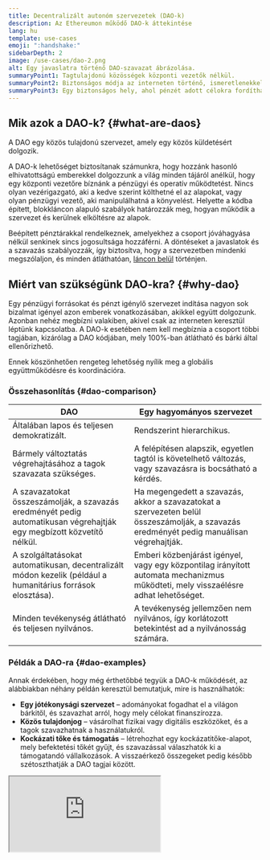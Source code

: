 ```yaml
---
title: Decentralizált autonóm szervezetek (DAO-k)
description: Az Ethereumon működő DAO-k áttekintése
lang: hu
template: use-cases
emoji: ":handshake:"
sidebarDepth: 2
image: /use-cases/dao-2.png
alt: Egy javaslatra történő DAO-szavazat ábrázolása.
summaryPoint1: Tagtulajdonú közösségek központi vezetők nélkül.
summaryPoint2: Biztonságos módja az interneten történő, ismeretlenekkel való együttműködésnek.
summaryPoint3: Egy biztonságos hely, ahol pénzét adott célokra fordíthatja.
---
```


## Mik azok a DAO-k? {#what-are-daos}

A DAO egy közös tulajdonú szervezet, amely egy közös küldetésért dolgozik.

A DAO-k lehetőséget biztosítanak számunkra, hogy hozzánk hasonló elhivatottságú emberekkel dolgozzunk a világ minden tájáról anélkül, hogy egy központi vezetőre bíznánk a pénzügyi és operatív működtetést. Nincs olyan vezérigazgató, aki a kedve szerint költhetné el az alapokat, vagy olyan pénzügyi vezető, aki manipulálhatná a könyvelést. Helyette a kódba épített, blokkláncon alapuló szabályok határozzák meg, hogyan működik a szervezet és kerülnek elköltésre az alapok.

Beépített pénztárakkal rendelkeznek, amelyekhez a csoport jóváhagyása nélkül senkinek sincs jogosultsága hozzáférni. A döntéseket a javaslatok és a szavazás szabályozzák, így biztosítva, hogy a szervezetben mindenki megszólaljon, és minden átláthatóan, [láncon belül](/glossary/#on-chain) történjen.

## Miért van szükségünk DAO-kra? {#why-dao}

Egy pénzügyi forrásokat és pénzt igénylő szervezet indítása nagyon sok bizalmat igényel azon emberek vonatkozásában, akikkel együtt dolgozunk. Azonban nehéz megbízni valakiben, akivel csak az interneten keresztül léptünk kapcsolatba. A DAO-k esetében nem kell megbíznia a csoport többi tagjában, kizárólag a DAO kódjában, mely 100%-ban átlátható és bárki által ellenőrizhető.

Ennek köszönhetően rengeteg lehetőség nyílik meg a globális együttműködésre és koordinációra.

### Összehasonlítás {#dao-comparison}

| DAO                                                                                                                   | Egy hagyományos szervezet                                                                                                                |
| --------------------------------------------------------------------------------------------------------------------- | ---------------------------------------------------------------------------------------------------------------------------------------- |
| Általában lapos és teljesen demokratizált.                                                                            | Rendszerint hierarchikus.                                                                                                                |
| Bármely változtatás végrehajtásához a tagok szavazata szükséges.                                                      | A felépítésen alapszik, egyetlen tagtól is követelhető változás, vagy szavazásra is bocsátható a kérdés.                                 |
| A szavazatokat összeszámolják, a szavazás eredményét pedig automatikusan végrehajtják egy megbízott közvetítő nélkül. | Ha megengedett a szavazás, akkor a szavazatokat a szervezeten belül összeszámolják, a szavazás eredményét pedig manuálisan végrehajtják. |
| A szolgáltatásokat automatikusan, decentralizált módon kezelik (például a humanitárius források elosztása).           | Emberi közbenjárást igényel, vagy egy központilag irányított automata mechanizmus működteti, mely visszaélésre adhat lehetőséget.        |
| Minden tevékenység átlátható és teljesen nyilvános.                                                                   | A tevékenység jellemzően nem nyilvános, így korlátozott betekintést ad a nyilvánosság számára.                                           |

### Példák a DAO-ra {#dao-examples}

Annak érdekében, hogy még érthetőbbé tegyük a DAO-k működését, az alábbiakban néhány példán keresztül bemutatjuk, mire is használhatók:

- **Egy jótékonysági szervezet** – adományokat fogadhat el a világon bárkitől, és szavazhat arról, hogy mely célokat finanszírozza.
- **Közös tulajdonjog** – vásárolhat fizikai vagy digitális eszközöket, és a tagok szavazhatnak a használatukról.
- **Kockázati tőke és támogatás** – létrehozhat egy kockázatitőke-alapot, mely befektetési tőkét gyűjt, és szavazással válaszhatók ki a támogatandó vállalkozások. A visszaérkező összegeket pedig később szétoszthatják a DAO tagjai között.

<iframe src="https://embed.ted.com/talks/lang/en/scott_fitsimones_could_a_dao_build_the_next_great_city" ></p>

<h2 id="how-daos-work" spaces-before="0">
  Hogyan működnek a DAO-k?
</h2>

<p spaces-before="0">
  A DAO gerincét az <a href="/glossary/#smart-contract">intelligens szerződés</a> adja, amely meghatározza a szervezet szabályait és birtokolja a csoport pénztárát. Amint a szerződés életbe lép az Ethereumon, csakis szavazás útján lehet módosítani a szabályokat. Ha valaki olyat próbál tenni, ami nem szerepel a szabályokban és a programlogikában, az meghiúsul. Mivel a társaság pénzügyeit is az okosszerződés határozza meg, ezért a csoport jóváhagyása nélkül senki sem költheti el a pénzösszegeket. Tehát a DAO-nak nincs szüksége központi hatóságra. Ehelyett a csoport közösen hoz döntéseket, a kifizetések pedig automatikusan jóváhagyásra kerülnek a szavazás eredményeként.
</p>

<p spaces-before="0">
  Mindez azért lehetséges, mert az okosszerződést nem lehet önkényesen megváltoztatni vagy meghamisítani, amikor már életbe lépett az Ethereumon. Senki sem tudja módosítani a programkódot (a DAO szabályait) anélkül, hogy mások azt észre ne vennék, mivel minden nyilvános.
</p>

<h2 id="ethereum-and-daos" spaces-before="0">
  Az Ethereum és a DAO-k
</h2>

<p spaces-before="0">
  Az Ethereum tökéletes alapot szolgáltat a DAO-knak számtalan okból kifolyólag:
</p>

<ul>
  <li>
    Az Ethereum saját konszenzusa decentralizált és eléggé megalapozott ahhoz, hogy a szervezetek megbízhassanak a hálózatban.
  </li>
  <li>
    Az okosszerződés tartalmát nem lehet módosítani, miután életbe lépett, még a tulajdonosok sem módosíthatják azt. Ennek következtében a DAO a meghatározott szabályok alapján fog működni.
  </li>
  <li>
    Az okosszerződések képesek pénzeszközöket küldeni és fogadni. Enélkül szükség lenne egy megbízható közvetítőre, aki a csoport eszközeit kezelné.
  </li>
  <li>
    Az Ethereum közössége bizonyítottan együttműködő, nem versenyszellemű, így a bevált gyakorlatok és a támogatórendszerek gyorsan kialakulnak.
  </li>
</ul>

<h2 id="dao-governance" spaces-before="0">
  A DAO irányítása
</h2>

<p spaces-before="0">
  A DAO irányításakor számtalan szempontot figyelembe kell venni, mint például a szavazás menete és a javaslatok kezelése.
</p>

<h3 id="governance-delegation" spaces-before="0">
  Delegáció
</h3>

<p spaces-before="0">
  A delegáció vagy felhatalmazás a DAO verziója a képviselőalapú demokráciának. A tokenek birtokosai átadják szavazati jogaikat olyan felhasználóknak, akik vállalják, hogy felügyelik a protokollt és tájékozódnak az ügyeket illetően.
</p>

<h4 id="governance-example" spaces-before="0">
  Egy híres példa
</h4>

<p spaces-before="0">
  <a href="https://claim.ens.domains/delegate-ranking">ENS</a> – Az ENS-tulajdonosok átruházhatják szavazataikat a közösség elkötelezett tagjaira, hogy képviseljék őket.
</p>

<h3 id="governance-example" spaces-before="0">
  Automatikus tranzakciókon alapuló irányítás
</h3>

<p spaces-before="0">
  Számos DAO-nál a tranzakciók automatikusan végrehajtódnak, ha a tagok határozatképes létszámban megszavazzák azt.
</p>

<h4 id="governance-example" spaces-before="0">
  Egy híres példa
</h4>

<p spaces-before="0">
  <a href="https://nouns.wtf">Főnevek</a> – A Nouns DAO-ban a tranzakció automatikusan végrehajtásra kerül, ha a szavazatok határozatképessége teljesül, és a többség igennel szavaz, mindaddig, amíg az alapítók nem vétózzák meg.
</p>

<h3 id="governance-example" spaces-before="0">
  Több aláírásos irányítás
</h3>

<p spaces-before="0">
  Míg a DAO-k több ezer szavazati joggal rendelkező taggal rendelkezhetnek, az alapok egy <a href="/glossary/#wallet">pénztárcában</a> élhetnek, amelyen 5-20 aktív közösségtag osztozik, akikben megbíznak és általában doxxelnek (a közösség által ismert nyilvános identitások). Szavazás után a <a href="/glossary/#multisig">multisig</a> aláírók végrehajtják a közösség akaratát.
</p>

<h2 id="dao-laws" spaces-before="0">
  A DAO törvényei
</h2>

<p spaces-before="0">
  1977-ben Wyoming megalkotta a korlátolt felelősségű társasági formát, mely megvédi a vállalkozót és behatárolja a felelősségi körüket. Nemrég elsőként hozták létre a DAO-kra vonatkozó törvényt, mely jogi státuszt ad a DAO-knak. Jelenleg Wyoming, Vermont és a Virgin-szigetek rendelkeznek DAO-törvénnyel valamilyen formában.
</p>

<h3 id="law-example" spaces-before="0">
  Egy híres példa
</h3>

<p spaces-before="0">
  <a href="https://citydao.io">CityDAO</a> – A CityDAO 40 hektár földet vett a Yellowstone Nemzeti Park közelében Wyoming DAO-törvényével élve.
</p>

<h2 id="dao-membership" spaces-before="0">
  DAO-tagság
</h2>

<p spaces-before="0">
  A DAO-tagságra különféle modellek léteznek. A tagság meghatározza a szavazás menetét, illetve a DAO más kulcsfontosságú részleteit.
</p>

<h3 id="token-based-membership" spaces-before="0">
  Tokenalapú tagság
</h3>

<p spaces-before="0">
  Általában teljesen <a href="/glossary/#permissionless">engedély nélküli</a>, a használt tokentől függően. Ezekkel az irányítási tokenekkel többnyire engedély nélkül lehet kereskedni <a href="/glossary/#dex">decentralizált tőzsdén</a>. Más tokenek megszerzéséhez likviditást kell biztosítani vagy más munkaigazolás (proof-of-work) szükséges. Bármelyik módon is jut hozzá, a token maga biztosítja a szavazati jogot.
</p>

<p spaces-before="0">
  <em x-id="4">Főleg arra használják, hogy kiterjedt, decentralizált protokollokat és/vagy magukat a tokeneket irányítsák ezáltal.</em>
</p>

<h4 id="token-example" spaces-before="0">
  Egy híres példa
</h4>

<p spaces-before="0">
  <a href="https://makerdao.com">MakerDAO</a> – A MakerDAO tokenje, az MKR, széles körben elérhető a decentralizált tőzsdéken, s bárki beszerezheti azokat, hogy szavazati jogot nyerjen a Maker protokoll jövőjére vonatkozóan.
</p>

<h3 id="share-based-membership" spaces-before="0">
  Részesedésalapú tagság
</h3>

<p spaces-before="0">
  A részesedésalapú DAO-k sokkal inkább engedélyhez kötöttek, de még mindig elég nyitottak. Bármelyik leendő tag beadhat egy csatlakozási kérvényt, melyben általában felajánl valamilyen értéket tokenek vagy elvégzendő munka (például számítási kapacitás) formájában. A részesedés közvetlen szavazati és tulajdonjogot jelent. A tagok bármikor kiléphetnek az arányos részesedésükkel együtt.
</p>

<p spaces-before="0">
  <em x-id="4">Főleg a szorosabb szerveződésű, emberközpontú szervezetek használják, mint az adománygyűjtők, munkaközösségek és befektetési klubok. Ezt is használhatják protokollok és tokenek irányítására.</em>
</p>

<h4 id="share-example" spaces-before="0">
  Egy híres példa
</h4>

<p spaces-before="0">
  <a href="http://molochdao.com/">MolochDAO</a> – A MolochDAO az Ethereum projektek finanszírozására összpontosít. A tagságot kérvényezni kell, melynek alapján a csoport eldönti, vajon az új tag rendelkezik a szükséges szakértelemmel és tőkével, hogy megfelelő döntést tudjon hozni a lehetséges támogatottakról. Nem lehetséges megvásárolni a DAO-tagságot a piacon.
</p>

<h3 id="reputation-based-membership" spaces-before="0">
  Reputációalapú tagság
</h3>

<p spaces-before="0">
  A reputáció a részvételt igazolja és szavazati jogot biztosít a DAO-ban. A token- és részesedésalapú tagsággal ellentétben a reputációalapú DAO nem ad tulajdonjogot a közreműködőknek. A reputációt nem lehet megvenni, átadni vagy delegálni; a DAO tagok a részvételükkel nyerik el azt. A láncon belüli szavazás nem engedélyhez kötött, a leendő tagok szabadon kérvényezhetik a DAO-hoz való csatlakozást, illetve azt, hogy a közreműködésükért cserébe reputációt és tokent kapjanak.
</p>

<p spaces-before="0">
  <em x-id="4">Jellemzően protokollok és <a href="/glossary/#dapp">dapp-ok</a> decentralizált fejlesztésére és irányítására használják, de kiválóan alkalmas különféle szervezetek, például jótékonysági szervezetek, munkavállalói kollektívák, befektetési klubok stb. számára is</em>
</p>

<h4 id="reputation-example" spaces-before="0">
  Egy híres példa
</h4>

<p spaces-before="0">
  <a href="https://DXdao.eth.link">DXdao</a> – A DXdao egy független globális csoportosulás, amely 2019 óta épít és irányít decentralizált protokollokat és alkalmazásokat. A hírnév alapú kormányzást és a <a href="/glossary/#holographic-consensus">holografikus konszenzust</a> kihasználja az alapok koordinálásához és kezeléséhez, ami azt jelenti, hogy senki sem vásárolhatja meg magát a jövőjének befolyásolásában.
</p>

<h2 id="join-start-a-dao" spaces-before="0">
  Csatlakozás DAO-hoz / DAO indítása
</h2>

<h3 id="join-a-dao" spaces-before="0">
  Csatlakozzon egy DAO-hoz
</h3>

<ul>
  <li>
    <a href="/community/get-involved/#decentralized-autonomous-organizations-daos">Az Ethereum-közösséghez tartozó DAO-k</a>
  </li>
  <li>
    <a href="https://app.daohaus.club/explore">DAOHaus által listázott DAO-k</a>
  </li>
  <li>
    <a href="https://www.tally.xyz">Tally.xyz által listázott DAO-k</a>
  </li>
</ul>

<h3 id="start-a-dao" spaces-before="0">
  DAO indítása
</h3>

<ul>
  <li>
    <a href="https://app.daohaus.club/summon">Indítson DAO-t a DAOHaus-szal</a>
  </li>
  <li>
    <a href="https://www.tally.xyz/add-a-dao">Indítson irányító DAO-t a Tally-vel</a>
  </li>
  <li>
    <a href="https://aragon.org/product">Hozzon létre egy Aragon által működtetett DAO-t</a>
  </li>
  <li>
    <a href="https://colony.io/">Hozzon létre csoportot a Colony-val</a>
  </li>
  <li>
    <a href="https://alchemy.daostack.io/daos/create">Indítson DAO-t a DAOstack által biztosított holografikus konszenzussal</a>
  </li>
</ul>

<h2 id="further-reading" spaces-before="0">
  További olvasnivaló
</h2>

<h3 id="dao-articles" spaces-before="0">
  DAO-ról szóló cikkek
</h3>

<ul>
  <li>
    <a href="https://aragon.org/dao">Mi az a DAO?</a> – <a href="https://aragon.org/">Aragon</a>
  </li>
  <li>
    <a href="https://wiki.metagame.wtf/docs/great-houses/house-of-daos">DAO-k háza</a> – <a href="https://wiki.metagame.wtf/">Metagame</a>
  </li>
  <li>
    <a href="https://daohaus.substack.com/p/-what-is-a-dao-and-what-is-it-for">Mi az a DAO és mire jó?</a> – <a href="https://daohaus.club/">DAOhaus</a>
  </li>
  <li>
    <a href="https://daohaus.substack.com/p/four-and-a-half-steps-to-start-a">Hogyan lehet létrehozni egy DAO által működtetett digitális közösséget</a> – <a href="https://daohaus.club/">DAOhaus</a>
  </li>
  <li>
    <a href="https://coinmarketcap.com/alexandria/article/what-is-a-dao">Mi az a DAO?</a> – <a href="https://coinmarketcap.com">Coinmarketcap</a>
  </li>
  <li>
    <a href="https://medium.com/daostack/holographic-consensus-part-1-116a73ba1e1c">Mi az a holografikus konszenzus?</a> – <a href="https://daostack.io/">DAOstack</a>
  </li>
  <li>
    <a href="https://vitalik.eth.limo/general/2022/09/20/daos.html">A DAO-k nem vállalatok: hol van a legnagyobb jelentősége a decentralizációnak az autonóm szervezetekben – Vitalik</a>
  </li>
  <li>
    <a href="https://blog.ethereum.org/2014/05/06/daos-dacs-das-and-more-an-incomplete-terminology-guide">DAO, DAC, DA és mások: egy nem teljes terminológiai útmutató</a> – <a href="https://blog.ethereum.org">Ethereum Blog</a>
  </li>
</ul>

<h3 id="videos" spaces-before="0">
  Videók
</h3>

<ul>
  <li>
    <a href="https://youtu.be/KHm0uUPqmVE">Mit jelent a DAO a kripto világában?</a>
  </li>
  <li>
    <a href="https://www.ted.com/talks/scott_fitsimones_could_a_dao_build_the_next_great_city">Felépíthet egy várost egy DAO?</a> – <a href="https://www.ted.com/">TED</a>
  </li>
</ul>
